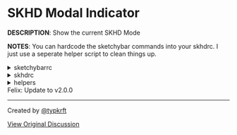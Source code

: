 # SKHD Modal Indicator

__DESCRIPTION__: Show the current SKHD Mode

__NOTES__: You can hardcode the sketchybar commands into your skhdrc. I just use a seperate helper script to clean things up. 

<details>
   <summary>sketchybarrc</summary>

```SHELL
# M O D A L  I N D I C A T O R 
sketchybar -m --add item modal                           left 
sketchybar -m --set modal icon=[N]
sketchybar -m --set modal icon_color =0xFF83A1F1
```
</details>

<details>
   <summary>skhdrc</summary>

```SHELL
# M O D E S
:: default : $HOME/.config/bin/helpers -n
:: window @ : $HOME/.config/bin/helpers -w
:: scripts @ : $HOME/.config/bin/helpers -s
# Mode Shortcuts
default, scripts < lcmd - escape ; window
window, scripts < escape ; default
default, window < lctrl - escape ; scripts
```
</details>

<details>
   <summary>helpers</summary>

```SHELL
function normal_mode() {
  echo "N O R M A L  M O D E";

  # C O L O R S
  . $HOME/.cache/wal/colors.sh;
  
  # Y A B A I
  yabai -m config active_window_border_color 0xff${color5:1};
  yabai -m config normal_window_border_color 0xff${color8:1};
  yabai -m config insert_feedback_color 0xff${color5:1};

  # S K E T C H Y B A R 
  sketchybar -m --bar color=0xF0${color0:1}
  sketchybar -m --default label.color=0xFF${foreground:1}  
  sketchybar -m --default icon.color=0xFF${color5:1}
  sketchybar -m --set modal icon.color=0xFF83A1F1
  sketchybar -m --set modal icon="[N]"
}

# W I N D O W  M O D E
function window_mode() {
  echo "W I N D O W  M O D E";    

  # C O L O R S
  . $HOME/.cache/wal/colors.sh;

  # Y A B A I
  yabai -m config active_window_border_color 0xff${color3:1};
  yabai -m config normal_window_border_color 0xff${color3:1};
  yabai -m config insert_feedback_color 0xff${color3:1};

  # S K E T C H Y B A R 
  sketchybar -m --bar color=0xF0${color3:1}
  sketchybar -m --default label.color=0xFF${foreground:1}  
  sketchybar -m --default icon.color=0xFF${background:1}
  sketchybar -m --set modal icon.color=0xFFA8CD76
  sketchybar -m --set modal icon="[W]"
}

# S C R I P T S  M O D E
function scripts_mode() {
  echo "S C R I P T S  M O D E";

  # C O L O R S
  . $HOME/.cache/wal/colors.sh;
  
  # Y A B A I
  yabai -m config active_window_border_color 0xff${color5:1};
  yabai -m config normal_window_border_color 0xff${color5:1};
  yabai -m config insert_feedback_color 0xff${color5:1};

  # S K E T C H Y B A R 
  sketchybar -m --bar color=0xF0${color5:1}
  sketchybar -m --default label.color=0xFF${foreground:1}  
  sketchybar -m --default icon.color=0xFF${color6:1}
  sketchybar -m --set modal icon.color=0xFFF29B9B
  sketchybar -m --set modal icon="[S]"
}

```
</details>
Felix: Update to v2.0.0

---

Created by [@typkrft](https://github.com/typkrft)

[View Original Discussion](https://github.com/FelixKratz/SketchyBar/discussions/12#discussioncomment-1267957)
